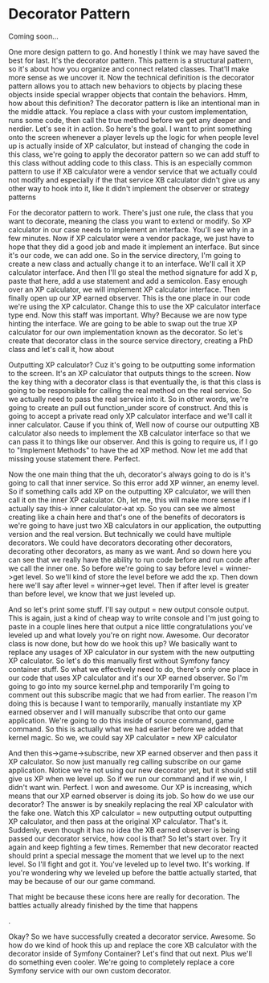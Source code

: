 # Decorator Pattern

Coming soon...

One more design pattern to go. And honestly I think we may have saved the best for
last. It's the decorator pattern. This pattern is a structural pattern, so it's about
how you organize and connect related classes. That'll make more sense as we uncover
it. Now the technical definition is the decorator pattern allows you to attach new
behaviors to objects by placing these objects inside special wrapper objects that
contain the behaviors. Hmm, how about this definition? The decorator pattern is like
an intentional man in the middle attack. You replace a class with your custom
implementation, runs some code, then call the true method before we get any deeper
and nerdier. Let's see it in action. So here's the goal. I want to print something
onto the screen whenever a player levels up the logic for when people level up is
actually inside of XP calculator, but instead of changing the code in this class,
we're going to apply the decorator pattern so we can add stuff to this class without
adding code to this class. This is an especially common pattern to use if XB
calculator were a vendor service that we actually could not modify and especially if
the that service XB calculator didn't give us any other way to hook into it, like it
didn't implement the observer or strategy patterns

For the decorator pattern to work. There's just one rule, the class that you want to
decorate, meaning the class you want to extend or modify. So XP calculator in our
case needs to implement an interface. You'll see why in a few minutes. Now if XP
calculator were a vendor package, we just have to hope that they did a good job and
made it implement an interface. But since it's our code, we can add one. So in the
service directory, I'm going to create a new class and actually change it to an
interface. We'll call it XP calculator interface. And then I'll go steal the method
signature for add X p, paste that here, add a use statement and add a semicolon. Easy
enough over an XP calculator, we will implement XP calculator interface. Then finally
open up our XP earned observer. This is the one place in our code we're using the XP
calculator. Change this to use the XP calculator interface type end. Now this staff
was important. Why? Because we are now type hinting the interface. We are going to be
able to swap out the true XP calculator for our own implementation known as the
decorator. So let's create that decorator class in the source service directory,
creating a PhD class and let's call it, how about

Outputting XP calculator? Cuz it's going to be outputting some information to the
screen. It's an XP calculator that outputs things to the screen. Now the key thing
with a decorator class is that eventually the, is that this class is going to be
responsible for calling the real method on the real service. So we actually need to
pass the real service into it. So in other words, we're going to create an pull out
function_under score of construct. And this is going to accept a private read only XP
calculator interface and we'll call it inner calculator. Cause if you think of, Well
now of course our outputting XB calculator also needs to implement the XB calculator
interface so that we can pass it to things like our observer. And this is going to
require us, if I go to "Implement Methods" to have the ad XP method. Now let me add
that missing youse statement there. Perfect.

Now the one main thing that the uh, decorator's always going to do is it's going to
call that inner service. So this error add XP winner, an enemy level. So if something
calls add XP on the outputting XP calculator, we will then call it on the inner XP
calculator. Oh, let me, this will make more sense if I actually say this-> inner
calculator->at xp. So you can see we almost creating like a chain here and that's one
of the benefits of decorators is we're going to have just two XB calculators in our
application, the outputting version and the real version. But technically we could
have multiple decorators. We could have decorators decorating other decorators,
decorating other decorators, as many as we want. And so down here you can see that we
really have the ability to run code before and run code after we call the inner one.
So before we're going to say before level = winner->get level. So we'll kind of store
the level before we add the xp. Then down here we'll say after level = winner->get
level. Then if after level is greater than before level, we know that we just leveled
up.

And so let's print some stuff. I'll say output = new output console output. This is
again, just a kind of cheap way to write console and I'm just going to paste in a
couple lines here that output a nice little congratulations you've leveled up and
what lovely you're on right now. Awesome. Our decorator class is now done, but how do
we hook this up? We basically want to replace any usages of XP calculator in our
system with the new outputting XP calculator. So let's do this manually first without
Symfony fancy container stuff. So what we effectively need to do, there's only one
place in our code that uses XP calculator and it's our XP earned observer. So I'm
going to go into my source kernel.php and temporarily I'm going to comment out this
subscribe magic that we had from earlier. The reason I'm doing this is because I want
to temporarily, manually instantiate my XP earned observer and I will manually
subscribe that onto our game application. We're going to do this inside of source
command, game command. So this is actually what we had earlier before we added that
kernel magic. So we, we could say XP calculator = new XP calculator

And then this->game->subscribe, new XP earned observer and then pass it XP
calculator. So now just manually reg calling subscribe on our game application.
Notice we're not using our new decorator yet, but it should still give us XP when we
level up. So if we run our command and if we win, I didn't want win. Perfect. I won
and awesome. Our XP is increasing, which means that our XP earned observer is doing
its job. So how do we use our decorator? The answer is by sneakily replacing the real
XP calculator with the fake one. Watch this XP calculator = new outputting output
outputting XP calculator, and then pass at the original XP calculator. That's it.
Suddenly, even though it has no idea the XB earned observer is being passed our
decorator service, how cool is that? So let's start over. Try it again and keep
fighting a few times. Remember that new decorator reacted should print a special
message the moment that we level up to the next level. So I'll fight and got it.
You've leveled up to level two. It's working. If you're wondering why we leveled up
before the battle actually started, that may be because of our our game command.

That might be because these icons here are really for decoration. The battles
actually already finished by the time that happens

<affirmative>.

Okay? So we have successfully created a decorator service. Awesome. So how do we kind
of hook this up and replace the core XB calculator with the decorator inside of
Symfony Container? Let's find that out next. Plus we'll do something even cooler.
We're going to completely replace a core Symfony service with our own custom
decorator.

